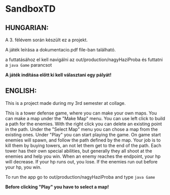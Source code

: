 # SandboxTD
## HUNGARIAN:
A 3. félévem során készült ez a projekt.

A játék leírása a dokumentacio.pdf file-ban található.

a futtatásához el kell navigálni az out/production/nagyHaziProba és futtatni a `java Game` parancsot

**A játék indítása előtt ki kell választani egy pályát!**

## ENGLISH:
This is a project made during my 3rd semester at collage.

This is a tower defense game, where you can make your own maps. You can make a map under the "Make Map" menu. You can use left click to build a path for the enemies. With the right click you can delete an existing point in the path. Under the "Select Map" menu you can chose a map from the existing ones. Under "Play" you can start playing the game. On game start enemies will spawn, and follow the path defined by the map. Your job is to kill them by buying towers, an not let them get to the end of the path. Each tower has their own special abilities, but generally they all shoot at the enemies and help you win. When an enemy reaches the endpoint, your hp will decrease. If your hp runs out, you lose. If the enemies run out before your hp, you win.

To run the app go to out/production/nagyHaziProba and type `java Game`

**Before clicking "Play" you have to select a map!**
